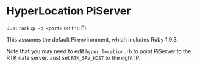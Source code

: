 HyperLocation PiServer
======================

Just `rackup -p <port>` on the Pi.

This assumes the default Pi environment, which includes Ruby 1.9.3.

Note that you may need to edit `hyper_location.rb` to point PiServer to the RTK data server.
Just set `RTK_SRV_HOST` to the right IP. 
